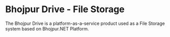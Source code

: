 # Bhojpur Drive - File Storage
The Bhojpur Drive is a platform-as-a-service product used as a File Storage system based on Bhojpur.NET Platform.
